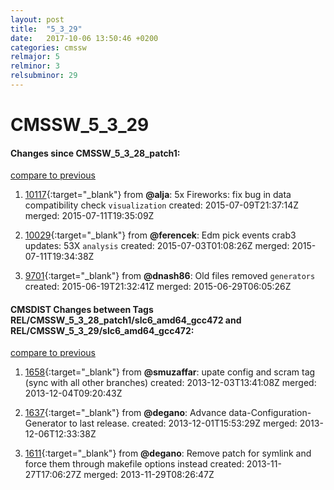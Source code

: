 ```yaml
---
layout: post
title:  "5_3_29"
date:   2017-10-06 13:50:46 +0200
categories: cmssw
relmajor: 5
relminor: 3
relsubminor: 29
---
```


# CMSSW_5_3_29
#### Changes since CMSSW_5_3_28_patch1:

[compare to previous](https://github.com/cms-sw/cmssw/compare/CMSSW_5_3_28_patch1...CMSSW_5_3_29)



1. [10117](http://github.com/cms-sw/cmssw/pull/10117){:target="_blank"}  from **@alja**: 5x Fireworks: fix bug in data compatibility check `visualization`  created: 2015-07-09T21:37:14Z merged: 2015-07-11T19:35:09Z

1. [10029](http://github.com/cms-sw/cmssw/pull/10029){:target="_blank"}  from **@ferencek**: Edm pick events crab3 updates: 53X `analysis`  created: 2015-07-03T01:08:26Z merged: 2015-07-11T19:34:38Z

1. [9701](http://github.com/cms-sw/cmssw/pull/9701){:target="_blank"}  from **@dnash86**: Old files removed `generators`  created: 2015-06-19T21:32:41Z merged: 2015-06-29T06:05:26Z

#### CMSDIST Changes between Tags REL/CMSSW_5_3_28_patch1/slc6_amd64_gcc472 and REL/CMSSW_5_3_29/slc6_amd64_gcc472:

[compare to previous](https://github.com/cms-sw/cmsdist/compare/REL/CMSSW_5_3_28_patch1/slc6_amd64_gcc472...REL/CMSSW_5_3_29/slc6_amd64_gcc472)



1. [1658](http://github.com/cms-sw/cmssw/pull/1658){:target="_blank"}  from **@smuzaffar**: upate config and scram tag (sync with all other branches) created: 2013-12-03T13:41:08Z merged: 2013-12-04T09:20:43Z

1. [1637](http://github.com/cms-sw/cmssw/pull/1637){:target="_blank"}  from **@degano**: Advance data-Configuration-Generator to last release. created: 2013-12-01T15:53:29Z merged: 2013-12-06T12:33:38Z

1. [1611](http://github.com/cms-sw/cmssw/pull/1611){:target="_blank"}  from **@degano**: Remove patch for symlink and force them through makefile options instead created: 2013-11-27T17:06:27Z merged: 2013-11-29T08:26:47Z

